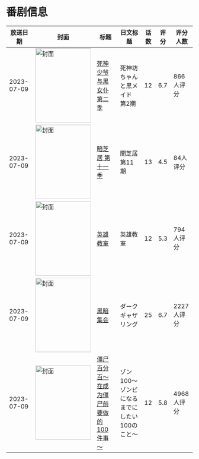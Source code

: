 # 番剧信息

|放送日期|封面|标题|日文标题|话数|评分|评分人数|
|---|---|---|---|---|---|---|
|2023-07-09|<img src="https://lain.bgm.tv/pic/cover/c/ee/1e/349319_uh1r6.jpg" alt="封面" style="width:150px;height:200px;object-fit:cover;">|[死神少爷与黑女仆 第二季](https://bangumi.tv/subject/349319)|死神坊ちゃんと黒メイド 第2期|12|6.7|866人评分|
|2023-07-09|<img src="https://lain.bgm.tv/pic/cover/c/d9/8b/432751_3uHKM.jpg" alt="封面" style="width:150px;height:200px;object-fit:cover;">|[暗芝居 第十一季](https://bangumi.tv/subject/432751)|闇芝居 第11期|13|4.5|84人评分|
|2023-07-09|<img src="https://lain.bgm.tv/pic/cover/c/3b/0d/350523_0MbQ4.jpg" alt="封面" style="width:150px;height:200px;object-fit:cover;">|[英雄教室](https://bangumi.tv/subject/350523)|英雄教室|12|5.3|794人评分|
|2023-07-09|<img src="https://lain.bgm.tv/pic/cover/c/27/14/390794_LG1k6.jpg" alt="封面" style="width:150px;height:200px;object-fit:cover;">|[黑暗集会](https://bangumi.tv/subject/390794)|ダークギャザリング|25|6.7|2227人评分|
|2023-07-09|<img src="https://lain.bgm.tv/pic/cover/c/c0/fe/414461_9BW1L.jpg" alt="封面" style="width:150px;height:200px;object-fit:cover;">|[僵尸百分百～在成为僵尸前要做的100件事～](https://bangumi.tv/subject/414461)|ゾン100～ゾンビになるまでにしたい100のこと～|12|5.8|4968人评分|
